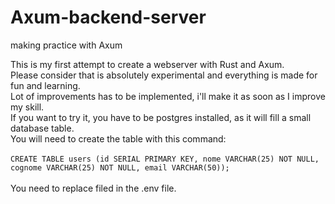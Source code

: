 # Axum-backend-server
making practice with Axum

This is my first attempt to create a webserver with Rust and Axum.<br>Please consider that is absolutely experimental and everything is made for fun and learning.<br>Lot of improvements has to be implemented, i'll make it as soon as I improve my skill.<br>If you want to try it, you have to be postgres installed, as it will fill a small database table.<br>You will need to create the table with this command:<br><br>```CREATE TABLE users (id SERIAL PRIMARY KEY, nome VARCHAR(25) NOT NULL, cognome VARCHAR(25) NOT NULL, email VARCHAR(50));```<br><br>You need to replace <value> filed in the .env file.
